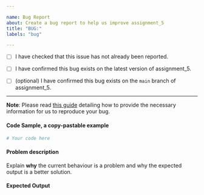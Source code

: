 ```yaml
---

name: Bug Report
about: Create a bug report to help us improve assignment_5
title: "BUG:"
labels: "bug"

---
```


- [ ] I have checked that this issue has not already been reported.

- [ ] I have confirmed this bug exists on the latest version of assignment_5.

- [ ] (optional) I have confirmed this bug exists on the `main` branch of assignment_5.

---

**Note**: Please read [this
guide](https://matthewrocklin.com/blog/work/2018/02/28/minimal-bug-reports) detailing
how to provide the necessary information for us to reproduce your bug.

#### Code Sample, a copy-pastable example

```python
# Your code here
```

#### Problem description

Explain **why** the current behaviour is a problem and why the expected output is a
better solution.

#### Expected Output
